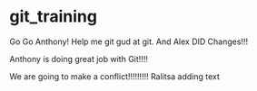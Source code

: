 # git_training
Go Go Anthony! Help me git gud at git. And Alex DID Changes!!! 

Anthony is doing great job with Git!!!! 


We are going to make a conflict!!!!!!!!!
Ralitsa adding text 